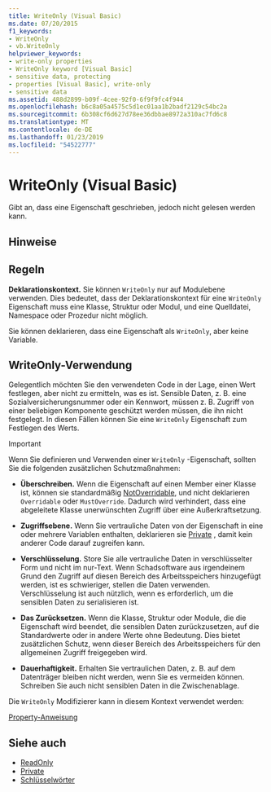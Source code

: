 ```yaml
---
title: WriteOnly (Visual Basic)
ms.date: 07/20/2015
f1_keywords:
- WriteOnly
- vb.WriteOnly
helpviewer_keywords:
- write-only properties
- WriteOnly keyword [Visual Basic]
- sensitive data, protecting
- properties [Visual Basic], write-only
- sensitive data
ms.assetid: 488d2899-b09f-4cee-92f0-6f9f9fc4f944
ms.openlocfilehash: b6c8a05a4575c5d1ec01aa1b2badf2129c54bc2a
ms.sourcegitcommit: 6b308cf6d627d78ee36dbbae8972a310ac7fd6c8
ms.translationtype: MT
ms.contentlocale: de-DE
ms.lasthandoff: 01/23/2019
ms.locfileid: "54522777"
---
```

# <a name="writeonly-visual-basic"></a>WriteOnly (Visual Basic)
Gibt an, dass eine Eigenschaft geschrieben, jedoch nicht gelesen werden kann.  
  
## <a name="remarks"></a>Hinweise  
  
## <a name="rules"></a>Regeln  
 **Deklarationskontext.** Sie können `WriteOnly` nur auf Modulebene verwenden. Dies bedeutet, dass der Deklarationskontext für eine `WriteOnly` Eigenschaft muss eine Klasse, Struktur oder Modul, und eine Quelldatei, Namespace oder Prozedur nicht möglich.  
  
 Sie können deklarieren, dass eine Eigenschaft als `WriteOnly`, aber keine Variable.  
  
## <a name="when-to-use-writeonly"></a>WriteOnly-Verwendung  
 Gelegentlich möchten Sie den verwendeten Code in der Lage, einen Wert festlegen, aber nicht zu ermitteln, was es ist. Sensible Daten, z. B. eine Sozialversicherungsnummer oder ein Kennwort, müssen z. B. Zugriff von einer beliebigen Komponente geschützt werden müssen, die ihn nicht festgelegt. In diesen Fällen können Sie eine `WriteOnly` Eigenschaft zum Festlegen des Werts.  
  
> [!IMPORTANT]
>  Wenn Sie definieren und Verwenden einer `WriteOnly` -Eigenschaft, sollten Sie die folgenden zusätzlichen Schutzmaßnahmen:  
  
-   **Überschreiben.** Wenn die Eigenschaft auf einen Member einer Klasse ist, können sie standardmäßig [NotOverridable](../../../visual-basic/language-reference/modifiers/notoverridable.md), und nicht deklarieren `Overridable` oder `MustOverride`. Dadurch wird verhindert, dass eine abgeleitete Klasse unerwünschten Zugriff über eine Außerkraftsetzung.  
  
-   **Zugriffsebene.** Wenn Sie vertrauliche Daten von der Eigenschaft in eine oder mehrere Variablen enthalten, deklarieren sie [Private](../../../visual-basic/language-reference/modifiers/private.md) , damit kein anderer Code darauf zugreifen kann.  
  
-   **Verschlüsselung.** Store Sie alle vertrauliche Daten in verschlüsselter Form und nicht im nur-Text. Wenn Schadsoftware aus irgendeinem Grund den Zugriff auf diesen Bereich des Arbeitsspeichers hinzugefügt werden, ist es schwieriger, stellen die Daten verwenden. Verschlüsselung ist auch nützlich, wenn es erforderlich, um die sensiblen Daten zu serialisieren ist.  
  
-   **Das Zurücksetzen.** Wenn die Klasse, Struktur oder Module, die die Eigenschaft wird beendet, die sensiblen Daten zurückzusetzen, auf die Standardwerte oder in andere Werte ohne Bedeutung. Dies bietet zusätzlichen Schutz, wenn dieser Bereich des Arbeitsspeichers für den allgemeinen Zugriff freigegeben wird.  
  
-   **Dauerhaftigkeit.** Erhalten Sie vertraulichen Daten, z. B. auf dem Datenträger bleiben nicht werden, wenn Sie es vermeiden können. Schreiben Sie auch nicht sensiblen Daten in die Zwischenablage.  
  
 Die `WriteOnly` Modifizierer kann in diesem Kontext verwendet werden:  
  
 [Property-Anweisung](../../../visual-basic/language-reference/statements/property-statement.md)  
  
## <a name="see-also"></a>Siehe auch
- [ReadOnly](../../../visual-basic/language-reference/modifiers/readonly.md)
- [Private](../../../visual-basic/language-reference/modifiers/private.md)
- [Schlüsselwörter](../../../visual-basic/language-reference/keywords/index.md)
